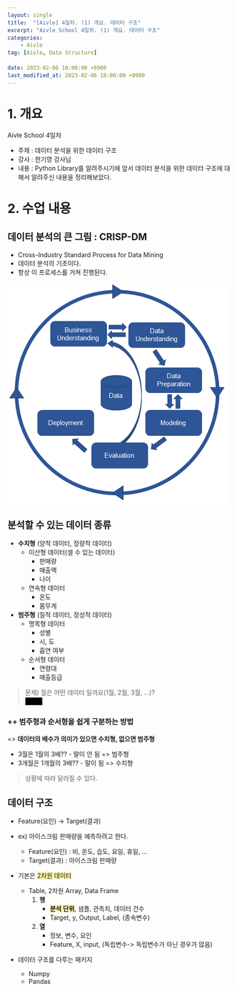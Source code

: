 ```yaml
---
layout: single
title:  "[Aivle] 4일차. (1) 개요. 데이터 구조"
excerpt: "Aivle School 4일차. (1) 개요. 데이터 구조"
categories:
    - Aivle
tag: [Aivle, Data Structure]

date: 2023-02-06 18:00:00 +0900
last_modified_at: 2023-02-06 18:00:00 +0900
---
```

# 1. 개요
Aivle School 4일차 
- 주제 : 데이터 분석을 위한 데이터 구조
- 강사 : 한기영 강사님
- 내용 : Python Library를 알려주시기에 앞서 데이터 분석을 위한 데이터 구조에 대해서 알려주신 내용을 정리해보았다.

# 2. 수업 내용
## 데이터 분석의 큰 그림 : CRISP-DM
- Cross-Industry Standard Process for Data Mining
- 데이터 분석의 기초이다.
- 항상 이 프로세스를 거쳐 진행된다.
<p align="left">
    <img src="\images\2023-02-06-4일차(개요)\crisp-dm.png" alt="img1">
</p>

## 분석할 수 있는 데이터 종류
- **수치형** (양적 데이터, 정량적 데이터)
    - 이산형 데이터(셀 수 있는 데이터)
        - 판매량
        - 매출액
        - 나이
    - 연속형 데이터
        - 온도
        - 몸무게
- **범주형** (질적 데이터, 정성적 데이터)
    - 명목형 데이터
        - 성별
        - 시, 도
        - 흡연 여부
    - 순서형 데이터
        - 연령대
        - 매출등급  

> 문제) 월은 어떤 데이터 일까요(1월, 2월, 3월, ...)?  
<span style='background-color: black; color: black'>범주형 </span>

### ++ 범주형과 순서형을 쉽게 구분하는 방법
=> **데이터의 배수가 의미가 있으면 수치형, 없으면 범주형**
- 3월은 1월의 3배?? - 말이 안 됨 => 범주형
- 3개월은 1개월의 3배?? - 말이 됨 => 수치형

> 상황에 따라 달라질 수 있다.


## 데이터 구조
- Feature(요인) -> Target(결과)
- ex) 아이스크림 판매량을 예측하려고 한다.
    - Feature(요인) : 비, 온도, 습도, 요일, 휴일, ...
    - Target(결과) : 아이스크림 판매량

- 기본은 <span style='background-color: #fff5b1'>2차원 데이터</span>
    - Table, 2차원 Array, Data Frame
        1. **행**  
            - **<span style='background-color: #fff5b1'>분석 단위</span>**, 샘플, 관측치, 데이터 건수
            - Target, y, Output, Label, (종속변수)
        2. **열**
            - 정보, 변수, 요인
            - Feature, X, input, (독립변수-> 독립변수가 아닌 경우가 많음)
- 데이터 구조를 다루는 패키지
    - Numpy
    - Pandas

